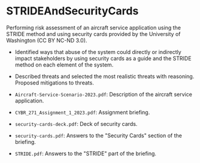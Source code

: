 # STRIDEAndSecurityCards

Performing risk assessment of an aircraft service application using the STRIDE method and using security cards provided by the University of Washington (CC BY NC-ND 3.0).

- Identified ways that abuse of the system could directly or indirectly impact stakeholders by using
security cards as a guide and the STRIDE method on each element of the system.
- Described threats and selected the most realistic threats with reasoning. Proposed mitigations to
threats.

- `Aircraft-Service-Scenario-2023.pdf`: Description of the aircraft service application.
- `CYBR_271_Assignment_1_2023.pdf`: Assignment briefing.
- `security-cards-deck.pdf`: Deck of security cards.
- `security-cards.pdf`: Answers to the "Security Cards" section of the briefing.
- `STRIDE.pdf`: Answers to the "STRIDE" part of the briefing.